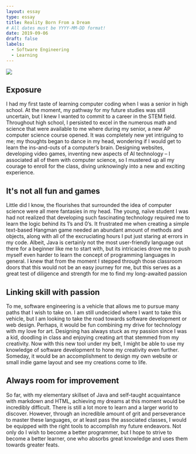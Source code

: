 ```yaml
---
layout: essay
type: essay
title: Reality Born From a Dream
# All dates must be YYYY-MM-DD format!
date: 2019-09-06
draft: false
labels:
  - Software Engineering
  - Learning
---
```


<img class="ui large left floated image" src="../images/brainstorming.png">

## Exposure
I had my first taste of learning computer coding when I was a senior in high school. At the moment, my pathway for my future studies was still uncertain, but I knew I wanted to commit to a career in the STEM field. Throughout high school, I persisted to excel in the numerous math and science that were available to me where during my senior, a new AP computer science course opened. It was completely new yet intriguing to me; my thoughts began to dance in my head, wondering if I would get to learn the ins-and-outs of a computer’s brain. Designing websites, developing video games, inventing new aspects of AI technology – I associated all of them with computer science, so I mustered up all my courage to enroll for the class, diving unknowingly into a new and exciting experience.
## It's not all fun and games
Little did I know, the flourishes that surrounded the idea of computer science were all mere fantasies in my head. The young, naïve student I was had not realized that developing such fascinating technology required me to learn the logic behind its 1’s and 0’s. It frustrated me when creating a simple text-based Hangman game needed an abundant amount of methods and objects, along with all of the excruciating hours I put just staring at errors in my code. Albeit, Java is certainly not the most user-friendly language out there for a beginner like me to start with, but its intricacies drove me to push myself even harder to learn the concept of programming languages in general. I knew that from the moment I stepped through those classroom doors that this would not be an easy journey for me, but this serves as a great test of diligence and strength for me to find my long-awaited passion
## Linking skill with passion
To me, software engineering is a vehicle that allows me to pursue many paths that I wish to take on. I am still undecided where I want to take this vehicle, but I am looking to take the road towards software development or web design. Perhaps, it would be fun combining my drive for technology with my love for art. Designing has always stuck as my passion since I was a kid, doodling in class and enjoying creating art that stemmed from my creativity. Now with this new tool under my belt, I might be able to use my knowledge of software development to hone my creativity even further. Someday, it would be an accomplishment to design my own website or small indie game layout and see my creations come to life.
## Always room for improvement
So far, with my elementary skillset of Java and self-taught acquaintance with markdown and HTML, achieving my dreams at this moment would be incredibly difficult. There is still a lot more to learn and a larger world to discover. However, through an incredible amount of grit and perseverance to master these languages, or at least pass the associated classes, I would be equipped with the right tools to accomplish my future endeavors. Not only do I wish to become a better programmer, but I hope to strive to become a better learner, one who absorbs great knowledge and uses them towards greater feats. 
